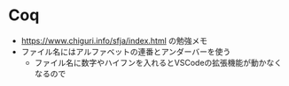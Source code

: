 # Coq

- https://www.chiguri.info/sfja/index.html の勉強メモ
- ファイル名にはアルファベットの連番とアンダーバーを使う
  - ファイル名に数字やハイフンを入れるとVSCodeの拡張機能が動かなくなるので
